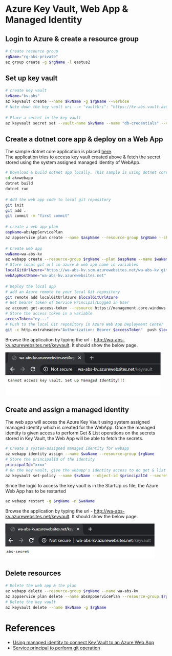 # Azure Key Vault, Web App & Managed Identity

## Login to Azure & create a resource group
```bash
# Create resource group
rgName="rg-aks-private"
az group create -g $rgName -l eastus2
```
## Set up key vault
```bash
# create key vault
kvName="kv-abs"
az keyvault create --name $kvName -g $rgName --verbose
# Note down the key vault uri --> "vaultUri": "https://kv-abs.vault.azure.net/"

# Place a secret in the key vault
az keyvault secret set --vault-name $kvName --name "db-credentials" --value "abs-secret"
```

## Create a dotnet core app & deploy on a Web App
The sample dotnet core application is placed [here](/src).  
The application tries to access key vault created above & fetch the secret stored using the system assigned managed identity of WebApp. 
```bash
# Download & build dotnet app locally. This sample is using dotnet core version 3.1.300
cd akvwebapp
dotnet build
dotnet run

# Add the web app code to local git repository
git init
git add .
git commit -m "first commit"

# create a web app plan
aspName=absAppServicePlan
az appservice plan create --name $aspName --resource-group $rgName --sku FREE

# Create web app
waName=wa-abs-kv
az webapp create --resource-group $rgName --plan $aspName --name $waName --deployment-local-git
# Store local git url in azure & web app name in variables 
localGitUrlAzure="https://wa-abs-kv.scm.azurewebsites.net/wa-abs-kv.git"
webAppHostName="wa-abs-kv.azurewebsites.net"

# Deploy the local app
# add an Azure remote to your local Git repository
git remote add localGitUrlAzure $localGitUrlAzure
# Get bearer token of Service Principal/Logged in User
az account get-access-token --resource https://management.core.windows.net/
# Store the access token in a variable
accessToken="ey..."
# Push to the local Git repository in Azure Web App Deployment Center
git -c http.extraheader="Authorization: Bearer $accessToken"  push $localGitUrlAzure master
```

Browse the application by typing the url - http://wa-abs-kv.azurewebsites.net/keyvault. It should show the below page.

![Alt text](/images/mi-no-access-keyvault.jpg)

## Create and assign a managed identity
The web app will access the Azure Key Vault using system assigned managed identity which is created for the WebApp. Once the managed identity is given access to perform Get & List operations on the secrets stored in Key Vault, the Web App will be able to fetch the secrets.
```bash
# Create a system-assigned managed identity for webapp
az webapp identity assign --name $waName --resource-group $rgName
# Store the principalId of the identity
principalId="xxxx"
# On the key vault, give the webapp's identity access to do get & list operations
az keyvault set-policy --name $kvName --object-id $principalId --secret-permissions get list
```

Since the logic to access the key vault is in the StartUp.cs file, the Azure Web App has to be restarted
```bash
az webapp restart -g $rgName -n $waName
```
Browse the application by typing the url - http://wa-abs-kv.azurewebsites.net/keyvault. It should show the below page.

![Alt text](/images/mi-access-keyvault.jpg)

## Delete resources
```bash
# Delete the web app & the plan
az webapp delete --resource-group $rgName --name wa-abs-kv
az appservice plan delete --name absAppServicePlan --resource-group $rgName --yes
# Delete the key vault
az keyvault delete --name $kvName -g $rgName
```

# References
* [Using managed identity to connect Key Vault to an Azure Web App](https://docs.microsoft.com/en-us/azure/key-vault/general/tutorial-net-create-vault-azure-web-app)
* [Service principal to perform git operation](https://github.com/projectkudu/kudu/wiki/Using-Service-Principal-to-perform-git-operation)